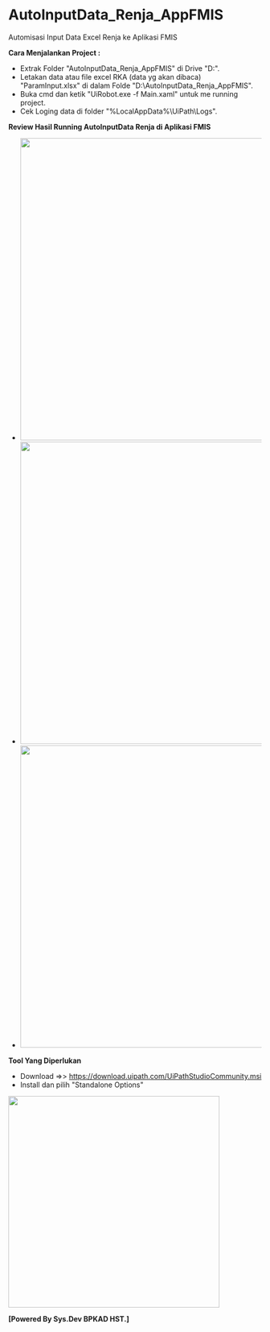 # AutoInputData_Renja_AppFMIS
Automisasi Input Data Excel Renja ke Aplikasi FMIS


**Cara Menjalankan Project :**
- Extrak Folder "AutoInputData_Renja_AppFMIS" di Drive "D:\".
- Letakan data atau file excel RKA (data yg akan dibaca) "ParamInput.xlsx" di dalam Folde "D:\AutoInputData_Renja_AppFMIS\".
- Buka cmd dan ketik "UiRobot.exe -f Main.xaml" untuk me running project.
- Cek Loging data di folder "%LocalAppData%\UiPath\Logs\".

**Review Hasil Running AutoInputData Renja di Aplikasi FMIS**
- <img src="https://github.com/afni18/AutoInputData_Renja_AppFMIS/blob/master/.screenshots/01.PNG?raw=true" width="600"/>
- <img src="https://github.com/afni18/AutoInputData_Renja_AppFMIS/blob/master/.screenshots/02.PNG?raw=true" width="600"/>
- <img src="https://github.com/afni18/AutoInputData_Renja_AppFMIS/blob/master/.screenshots/03.PNG?raw=true" width="600"/>

**Tool Yang Diperlukan**
- Download =>> https://download.uipath.com/UiPathStudioCommunity.msi
- Install dan pilih "Standalone Options" 
<img src="https://aws1.discourse-cdn.com/uipath/original/4X/b/a/a/baabc282d3daae392748c9ef99cdd4d95ad7ad5d.png" width="420"/>


**[Powered By Sys.Dev BPKAD HST.]**
